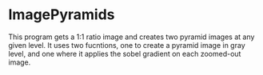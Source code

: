 # ImagePyramids
This program gets a 1:1 ratio image and creates two pyramid images at any given level. It uses two fucntions, one to create a pyramid image in gray level, and one where it applies the sobel gradient on each zoomed-out image.
